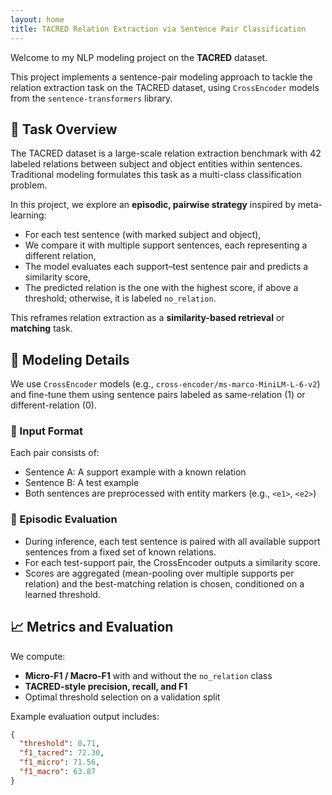 ```yaml
---
layout: home
title: TACRED Relation Extraction via Sentence Pair Classification
---
```


Welcome to my NLP modeling project on the **TACRED** dataset. 

This project implements a sentence-pair modeling approach to tackle the relation extraction task on the TACRED dataset, using `CrossEncoder` models from the `sentence-transformers` library.

## 🧠 Task Overview

The TACRED dataset is a large-scale relation extraction benchmark with 42 labeled relations between subject and object entities within sentences. Traditional modeling formulates this task as a multi-class classification problem.

In this project, we explore an **episodic, pairwise strategy** inspired by meta-learning:

- For each test sentence (with marked subject and object),
- We compare it with multiple support sentences, each representing a different relation,
- The model evaluates each support–test sentence pair and predicts a similarity score,
- The predicted relation is the one with the highest score, if above a threshold; otherwise, it is labeled `no_relation`.

This reframes relation extraction as a **similarity-based retrieval** or **matching** task.

## 🧪 Modeling Details

We use `CrossEncoder` models (e.g., `cross-encoder/ms-marco-MiniLM-L-6-v2`) and fine-tune them using sentence pairs labeled as same-relation (1) or different-relation (0).

### 🧱 Input Format

Each pair consists of:

- Sentence A: A support example with a known relation
- Sentence B: A test example
- Both sentences are preprocessed with entity markers (e.g., `<e1>`, `<e2>`)

### 📂 Episodic Evaluation

- During inference, each test sentence is paired with all available support sentences from a fixed set of known relations.
- For each test-support pair, the CrossEncoder outputs a similarity score.
- Scores are aggregated (mean-pooling over multiple supports per relation) and the best-matching relation is chosen, conditioned on a learned threshold.

## 📈 Metrics and Evaluation

We compute:

- **Micro-F1 / Macro-F1** with and without the `no_relation` class
- **TACRED-style precision, recall, and F1**
- Optimal threshold selection on a validation split

Example evaluation output includes:

```json
{
  "threshold": 0.71,
  "f1_tacred": 72.30,
  "f1_micro": 71.56,
  "f1_macro": 63.87
}

```

